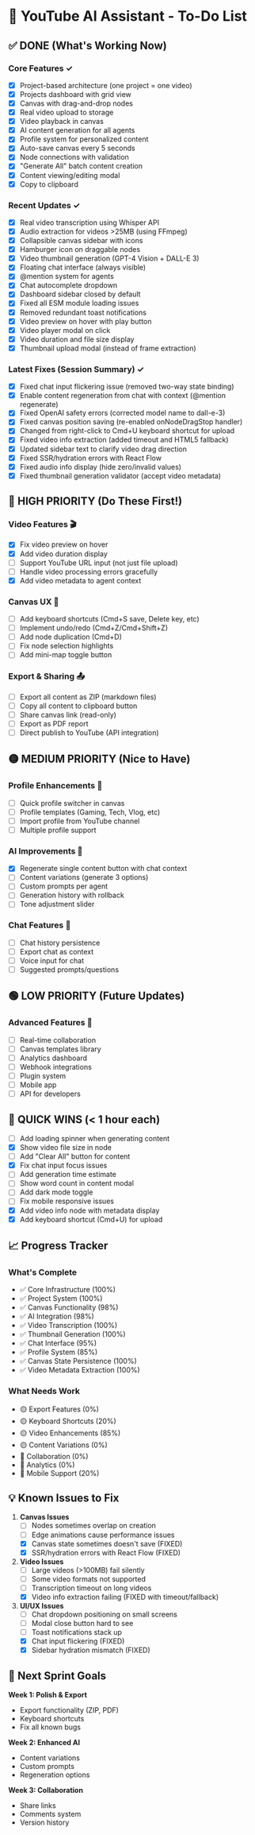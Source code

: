 # 📝 YouTube AI Assistant - To-Do List

## ✅ DONE (What's Working Now)

### Core Features ✓
- [x] Project-based architecture (one project = one video)
- [x] Projects dashboard with grid view
- [x] Canvas with drag-and-drop nodes
- [x] Real video upload to storage
- [x] Video playback in canvas
- [x] AI content generation for all agents
- [x] Profile system for personalized content
- [x] Auto-save canvas every 5 seconds
- [x] Node connections with validation
- [x] "Generate All" batch content creation
- [x] Content viewing/editing modal
- [x] Copy to clipboard

### Recent Updates ✓
- [x] Real video transcription using Whisper API
- [x] Audio extraction for videos >25MB (using FFmpeg)
- [x] Collapsible canvas sidebar with icons
- [x] Hamburger icon on draggable nodes
- [x] Video thumbnail generation (GPT-4 Vision + DALL-E 3)
- [x] Floating chat interface (always visible)
- [x] @mention system for agents
- [x] Chat autocomplete dropdown
- [x] Dashboard sidebar closed by default
- [x] Fixed all ESM module loading issues
- [x] Removed redundant toast notifications
- [x] Video preview on hover with play button
- [x] Video player modal on click
- [x] Video duration and file size display
- [x] Thumbnail upload modal (instead of frame extraction)

### Latest Fixes (Session Summary) ✓
- [x] Fixed chat input flickering issue (removed two-way state binding)
- [x] Enable content regeneration from chat with context (@mention regenerate)
- [x] Fixed OpenAI safety errors (corrected model name to dall-e-3)
- [x] Fixed canvas position saving (re-enabled onNodeDragStop handler)
- [x] Changed from right-click to Cmd+U keyboard shortcut for upload
- [x] Fixed video info extraction (added timeout and HTML5 fallback)
- [x] Updated sidebar text to clarify video drag direction
- [x] Fixed SSR/hydration errors with React Flow
- [x] Fixed audio info display (hide zero/invalid values)
- [x] Fixed thumbnail generation validator (accept video metadata)

## 🔴 HIGH PRIORITY (Do These First!)

### Video Features 🎬
- [x] Fix video preview on hover
- [x] Add video duration display
- [ ] Support YouTube URL input (not just file upload)
- [ ] Handle video processing errors gracefully
- [x] Add video metadata to agent context

### Canvas UX 🎨
- [ ] Add keyboard shortcuts (Cmd+S save, Delete key, etc)
- [ ] Implement undo/redo (Cmd+Z/Cmd+Shift+Z)
- [ ] Add node duplication (Cmd+D)
- [ ] Fix node selection highlights
- [ ] Add mini-map toggle button

### Export & Sharing 📤
- [ ] Export all content as ZIP (markdown files)
- [ ] Copy all content to clipboard button
- [ ] Share canvas link (read-only)
- [ ] Export as PDF report
- [ ] Direct publish to YouTube (API integration)

## 🟡 MEDIUM PRIORITY (Nice to Have)

### Profile Enhancements 👤
- [ ] Quick profile switcher in canvas
- [ ] Profile templates (Gaming, Tech, Vlog, etc)
- [ ] Import profile from YouTube channel
- [ ] Multiple profile support

### AI Improvements 🤖
- [x] Regenerate single content button with chat context
- [ ] Content variations (generate 3 options)
- [ ] Custom prompts per agent
- [ ] Generation history with rollback
- [ ] Tone adjustment slider

### Chat Features 💬
- [ ] Chat history persistence
- [ ] Export chat as context
- [ ] Voice input for chat
- [ ] Suggested prompts/questions

## 🟢 LOW PRIORITY (Future Updates)

### Advanced Features 🚀
- [ ] Real-time collaboration
- [ ] Canvas templates library
- [ ] Analytics dashboard
- [ ] Webhook integrations
- [ ] Plugin system
- [ ] Mobile app
- [ ] API for developers

## 🎯 QUICK WINS (< 1 hour each)

- [ ] Add loading spinner when generating content
- [x] Show video file size in node
- [ ] Add "Clear All" button for content
- [x] Fix chat input focus issues
- [ ] Add generation time estimate
- [ ] Show word count in content modal
- [ ] Add dark mode toggle
- [ ] Fix mobile responsive issues
- [x] Add video info node with metadata display
- [x] Add keyboard shortcut (Cmd+U) for upload

## 📈 Progress Tracker

### What's Complete
- ✅ Core Infrastructure (100%)
- ✅ Project System (100%)
- ✅ Canvas Functionality (98%)
- ✅ AI Integration (98%)
- ✅ Video Transcription (100%)
- ✅ Thumbnail Generation (100%)
- ✅ Chat Interface (95%)
- ✅ Profile System (85%)
- ✅ Canvas State Persistence (100%)
- ✅ Video Metadata Extraction (100%)

### What Needs Work
- 🟡 Export Features (0%)
- 🟡 Keyboard Shortcuts (20%)
- 🟡 Video Enhancements (85%)
- 🟡 Content Variations (0%)
- 🔴 Collaboration (0%)
- 🔴 Analytics (0%)
- 🔴 Mobile Support (20%)

## 💡 Known Issues to Fix

1. **Canvas Issues**
   - [ ] Nodes sometimes overlap on creation
   - [ ] Edge animations cause performance issues
   - [x] Canvas state sometimes doesn't save (FIXED)
   - [x] SSR/hydration errors with React Flow (FIXED)

2. **Video Issues**
   - [ ] Large videos (>100MB) fail silently
   - [ ] Some video formats not supported
   - [ ] Transcription timeout on long videos
   - [x] Video info extraction failing (FIXED with timeout/fallback)

3. **UI/UX Issues**
   - [ ] Chat dropdown positioning on small screens
   - [ ] Modal close button hard to see
   - [ ] Toast notifications stack up
   - [x] Chat input flickering (FIXED)
   - [x] Sidebar hydration mismatch (FIXED)

## 🚀 Next Sprint Goals

**Week 1: Polish & Export**
- Export functionality (ZIP, PDF)
- Keyboard shortcuts
- Fix all known bugs

**Week 2: Enhanced AI**
- Content variations
- Custom prompts
- Regeneration options

**Week 3: Collaboration**
- Share links
- Comments system
- Version history
